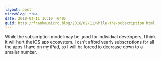 ```yaml
---
layout: post
microblog: true
date: 2018-02-11 16:10 -0400
guid: http://frankm.micro.blog/2018/02/11/while-the-subscription.html
---
```

While the subscription model may be good for individual developers, I think it will hurt the iOS app ecosystem. I can't afford yearly subscriptions for all the apps I have on my iPad, so I will be forced to decrease down to a smaller number. 

